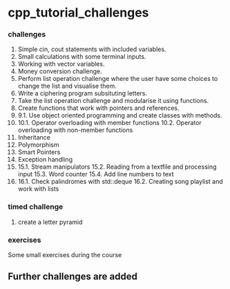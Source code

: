 # cpp_tutorial_challenges

### challenges
1. Simple cin, cout statements with included variables.
2. Small calculations with some terminal inputs.
3. Working with vector variables.
4. Money conversion challenge.
5. Perform list operation challenge where the user have some choices to change the list and visualise them.
6. Write a ciphering program subsituting letters.
7. Take the list operation challenge and modularise it using functions.
8. Create functions that work with pointers and references.
9.
    9.1. Use object oriented programming and create classes with methods.
10.
    10.1. Operator overloading with member functions
    10.2. Operator overloading with non-member functions
11. Inheritance
12. Polymorphism
13. Smart Pointers
14. Exception handling
15.
    15.1. Stream manipulators
    15.2. Reading from a textfile and processing input
    15.3. Word counter
    15.4. Add line numbers to text
16.
    16.1. Check palindromes with std::deque
    16.2. Creating song playlist and work with lists
### timed challenge
1. create a letter pyramid

### exercises
Some small exercises during the course

## Further challenges are added

